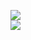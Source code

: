 [![](https://img.shields.io/badge/Made%20With-Github%20Spray-lightgrey.svg?style=for-the-badge&logo=github)](https://github.com/Annihil/github-spray#2100)  
[![](https://i.imgur.com/2DrTn0Z.gif)](https://github.com/Annihil/github-spray)